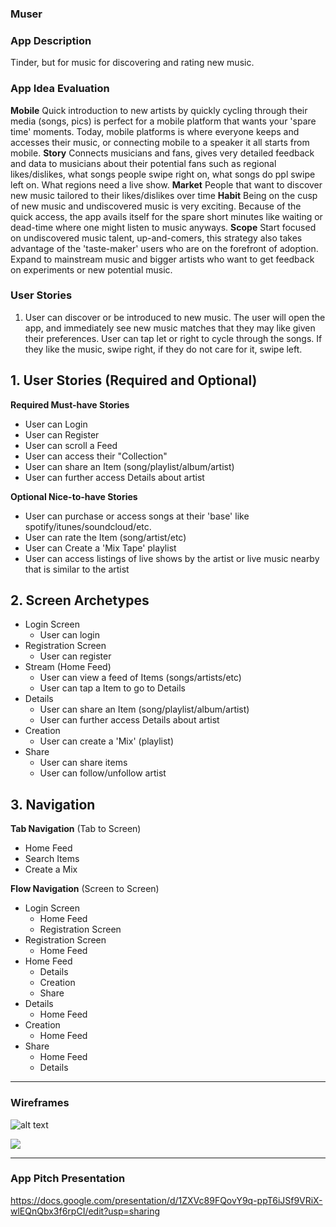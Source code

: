 ### Muser

### App Description
Tinder, but for music for discovering and rating new music.

### App Idea Evaluation
**Mobile** Quick introduction to new artists by quickly cycling through their media (songs, pics) is perfect for a mobile platform that wants your 'spare time' moments. Today, mobile platforms is where everyone keeps and accesses their music, or connecting mobile to a speaker it all starts from mobile.
**Story** Connects musicians and fans, gives very detailed feedback and data to musicians about their potential fans such as regional likes/dislikes, what songs people swipe right on, what songs do ppl swipe left on. What regions need a live show.
**Market**  People that want to discover new music tailored to their likes/dislikes over time
**Habit** Being on the cusp of new music and undiscovered music is very exciting. Because of the quick access, the app avails itself for the spare short minutes like waiting or dead-time where one might listen to music anyways.
**Scope** Start focused on undiscovered music talent, up-and-comers, this strategy also takes advantage of the 'taste-maker' users who are on the forefront of adoption.  Expand to mainstream music and bigger artists who want to get feedback on experiments or new potential music.

### User Stories
1. User can discover or be introduced to new music.  The user will open the app, and immediately see new music matches that they may like given their preferences.  User can tap let or right to cycle through the songs.  If they like the music, swipe right, if they do not care for it, swipe left.

## 1. User Stories (Required and Optional)

**Required Must-have Stories**

 * User can Login
 * User can Register
 * User can scroll a Feed
 * User can access their "Collection"
 * User can share an Item (song/playlist/album/artist)
 * User can further access Details about artist


**Optional Nice-to-have Stories**

 *  User can purchase or access songs at their 'base' like spotify/itunes/soundcloud/etc.
 *  User can rate the Item (song/artist/etc)
 *  User can Create a 'Mix Tape' playlist
 *  User can access listings of live shows by the artist or live music nearby that is similar to the artist

## 2. Screen Archetypes

 * Login Screen
     * User can login
 * Registration Screen
     * User can register
 * Stream (Home Feed)
     * User can view a feed of Items (songs/artists/etc)
     * User can tap a Item to go to Details
 * Details
     * User can share an Item (song/playlist/album/artist)
     * User can further access Details about artist
 * Creation
     * User can create a 'Mix' (playlist)
 * Share
     * User can share items
     * User can follow/unfollow artist

## 3. Navigation

**Tab Navigation** (Tab to Screen)

 * Home Feed
 * Search Items
 * Create a Mix

**Flow Navigation** (Screen to Screen)

 * Login Screen
     * Home Feed
     * Registration Screen
 * Registration Screen
     * Home Feed
 * Home Feed
     * Details
     * Creation
     * Share
 * Details
     * Home Feed
 * Creation
     * Home Feed
 * Share
     * Home Feed
     * Details


---

### Wireframes
![alt text](https://github.com/CodePath-JDDA/Week-1-/blob/master/Untitled.jpg)

![](https://github.com/CodePath-JDDA/Week-1-/blob/master/Wireframe_Prototype2.gif)


---

### App Pitch Presentation
https://docs.google.com/presentation/d/1ZXVc89FQovY9q-ppT6iJSf9VRiX-wlEQnQbx3f6rpCI/edit?usp=sharing
